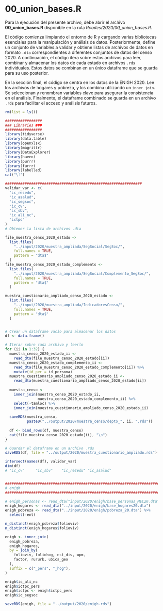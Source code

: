 # 00_union_bases.R



Para la ejecución del presente archivo, debe abrir el archivo **00_union_bases.R** disponible en la ruta *Rcodes/2020/00_union_bases.R*.

El código comienza limpiando el entorno de R y cargando varias bibliotecas esenciales para la manipulación y análisis de datos. Posteriormente, define un conjunto de variables a validar y obtiene listas de archivos de datos en formato `.dta` correspondientes a diferentes conjuntos de datos del censo 2020. A continuación, el código itera sobre estos archivos para leer, combinar y almacenar los datos de cada estado en archivos `.rds` individuales. Estos datos se combinan en un único dataframe que se guarda para su uso posterior.

En la sección final, el código se centra en los datos de la ENIGH 2020. Lee los archivos de hogares y pobreza, y los combina utilizando un `inner_join`. Se seleccionan y renombran variables clave para asegurar la consistencia en el análisis. Finalmente, el dataframe combinado se guarda en un archivo `.rds` para facilitar el acceso y análisis futuros.



``` r
rm(list = ls())

#################
### Libraries ###
#################
library(tidyverse)
library(data.table)
library(openxlsx)
library(magrittr)
library(DataExplorer)
library(haven)
library(purrr)
library(furrr)
library(labelled)
cat("\f")

###############################################################
validar_var <- c(
  "ic_rezedu",
  "ic_asalud",
  "ic_segsoc",
  "ic_cv",
  "ic_sbv",
  "ic_ali_nc",
  "ictpc"
)
# Obtener la lista de archivos .dta

file_muestra_censo_2020_estado <-
  list.files(
    "../input/2020/muestra_ampliada/SegSocial/SegSoc/",
    full.names = TRUE,
    pattern = "dta$"
  )
file_muestra_censo_2020_estado_complemento <-
  list.files(
    "../input/2020/muestra_ampliada/SegSocial/Complemento_SegSoc/",
    full.names = TRUE,
    pattern = "dta$"
  )

muestra_cuestionario_ampliado_censo_2020_estado <-
  list.files(
    "../input/2020/muestra_ampliada/IndicadoresCenso/",
    full.names = TRUE,
    pattern = "dta$"
  )


# Crear un dataframe vacío para almacenar los datos
df <- data.frame()

# Iterar sobre cada archivo y leerlo
for (ii in 1:32) {
  muestra_censo_2020_estado_ii <-
    read_dta(file_muestra_censo_2020_estado[ii])
  muestra_censo_2020_estado_complemento_ii <-
    read_dta(file_muestra_censo_2020_estado_complemento[ii]) %>%
    mutate(id_per = id_persona)
  muestra_cuestionario_ampliado_censo_2020_estado_ii <-
    read_dta(muestra_cuestionario_ampliado_censo_2020_estado[ii])
  
  muestra_censo <-
    inner_join(muestra_censo_2020_estado_ii,
               muestra_censo_2020_estado_complemento_ii) %>%
    select(-tamloc) %>%
    inner_join(muestra_cuestionario_ampliado_censo_2020_estado_ii)
  
  saveRDS(muestra_censo,
          paste0("../output/2020/muestra_censo/depto_", ii, ".rds"))
  
  df <- bind_rows(df, muestra_censo)
  cat(file_muestra_censo_2020_estado[ii], "\n")
}

# Guardar el dataframe en un archivo .rds
saveRDS(df, file = "../output/2020/muestra_cuestionario_ampliado.rds")

intersect(names(df), validar_var)
dim(df)
# "ic_cv"     "ic_sbv"    "ic_rezedu" "ic_asalud"


################################################################################
# enigh
################################################################################

# enigh_personas <- read_dta("input/2020/enigh/base_personas_MEC20.dta")
enigh_hogares <- read_dta("../input/2020/enigh/base_hogares20.dta")
enigh_pobreza <- read_dta("../input/2020/enigh/pobreza_20.dta") %>% 
  select(-ent)

n_distinct(enigh_pobreza$folioviv)
n_distinct(enigh_hogares$folioviv)

enigh <- inner_join(
  enigh_pobreza,
  enigh_hogares,
  by = join_by(
    folioviv, foliohog, est_dis, upm,
    factor, rururb, ubica_geo
  ), 
  suffix = c("_pers", "_hog"),
)

enigh$ic_ali_nc
enigh$ictpc_pers
enigh$ictpc <- enigh$ictpc_pers
enigh$ic_segsoc

saveRDS(enigh, file = "../output/2020/enigh.rds")
```

